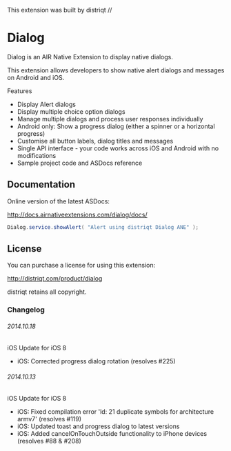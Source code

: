 


This extension was built by distriqt // 

# Dialog

Dialog is an AIR Native Extension to display native dialogs. 

This extension allows developers to show native alert dialogs and messages on Android and iOS.

Features

- Display Alert dialogs
- Display multiple choice option dialogs
- Manage multiple dialogs and process user responses individually
- Android only: Show a progress dialog (either a spinner or a horizontal progress)
- Customise all button labels, dialog titles and messages
- Single API interface - your code works across iOS and Android with no modifications
- Sample project code and ASDocs reference


## Documentation

Online version of the latest ASDocs:

http://docs.airnativeextensions.com/dialog/docs/

```actionscript
Dialog.service.showAlert( "Alert using distriqt Dialog ANE" );
```


## License

You can purchase a license for using this extension:

http://distriqt.com/product/dialog

distriqt retains all copyright.


### Changelog

###### 2014.10.18
iOS Update for iOS 8
- iOS: Corrected progress dialog rotation (resolves #225)


###### 2014.10.13
iOS Update for iOS 8
- iOS: Fixed compilation error 'ld: 21 duplicate symbols for architecture armv7' (resolves #119)
- iOS: Updated toast and progress dialog to latest versions
- iOS: Added cancelOnTouchOutside functionality to iPhone devices (resolves #88 & #208)

